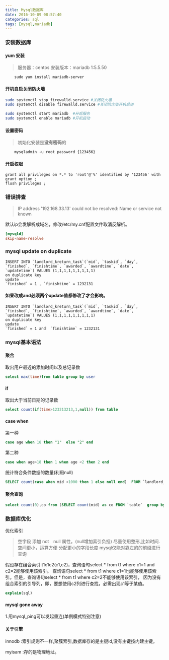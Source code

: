 ```yaml
---
title: Mysql数据库
date: 2016-10-09 08:57:40
categories: sql
tags: [mysql,mariadb]
---
```


### 安装数据库
#### yum 安装
>服务器：centos 安装版本：mariadb 1:5.5.50
```
    sudo yum install mariadb-server
```
#### 开机自启关闭防火墙
```bash
sudo systemctl stop firewalld.service #关闭防火墙
sudo systemctl disable firewalld.service #关闭防火墙开机启动

sudo systemctl start mariadb  #开启服务
sudo systemctl enable mariadb #开机启动
```

#### 设置密码
>初始化安装是**没有密码**的
```
    mysqladmin -u root password {123456}
```

#### 开启权限
```mysql
grant all privileges on *.* to 'root'@'%' identified by '123456' with grant option ;
flush privileges ;
```


### 错误排查
>IP address '192.168.33.13' could not be resolved: Name or service not known

默认ip会发解析成域名，修改/etc/my.cnf配置文件取消反解析。
```ini
[mysqld]
skip-name-resolve
```


### mysql update on duplicate

```
INSERT INTO `landlord_kreturn_task`(`mid`, `taskid`, `day`, `finished`, `finishtime`, `awarded`, `awardtime`, `date`, `updatetime`) VALUES (1,1,1,1,1,1,1,1,1)
on duplicate key 
update 
`finished` = 1 , `finishtime` = 1232131
```
####  如果改成and必须两个update值都修改了才会影响。
```
INSERT INTO `landlord_kreturn_task`(`mid`, `taskid`, `day`, `finished`, `finishtime`, `awarded`, `awardtime`, `date`, `updatetime`) VALUES (1,1,1,1,1,1,1,1,1)
on duplicate key 
update 
`finished` = 1 and  `finishtime` = 1232131
```


### mysql基本语法
#### 聚合
取出用户最近的添加时间以及总记录数
```sql
select max(time)from table group by user
```
#### if
取出大于当前日期的记录数
```sql
select count(if(time>123213213,1,null)) from table 
```

#### case when 
第一种 
```sql
case age when 18 then "1"  else "2" end
```
第二种
```sql
case when age>18 then 1 when age <2 then 2 end
```

统计符合条件数据的数量(利用null)
```sql
SELECT count(case when mid <1000 then 1 else null end)  FROM `landlord_fan` 
```


#### 聚合查询
```sql
select count(0),co from (SELECT count(mid) as co FROM `table`  group by mid) as A group by co
```

### 数据库优化

优化索引
>空字段 添加 not　null 属性。(null增加索引负担)
>尽量使用整形,比如时间.空间更小，运算方便
>分配更小的字段长度
>mysql仅能对靠左的的前缀进行查询

假设存在组合索引it1c1c2(c1,c2)，查询语句select * from t1 where c1=1 and c2=2能够使用该索引。
查询语句select * from t1 where c1=1也能够使用该索引。但是，查询语句select * from t1 where c2=2不能够使用该索引，
因为没有组合索引的引导列，即，要想使用c2列进行查找，必需出现c1等于某值。

```sql
explain(sql)
```

#### mysql gone away
1.用mysql_ping可以发起重连(单例模式特别注意)


#### 关于引擎
innodb :索引规则不一样,聚簇索引,数据库存的是主键id,没有主键按内建主键。

myisam :存的是物理地址。

